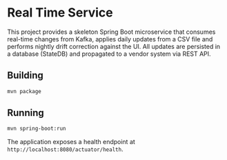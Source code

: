 # Real Time Service

This project provides a skeleton Spring Boot microservice that consumes real-time changes from Kafka, applies daily updates from a CSV file and performs nightly drift correction against the UI. All updates are persisted in a database (StateDB) and propagated to a vendor system via REST API.

## Building

```bash
mvn package
```

## Running

```bash
mvn spring-boot:run
```

The application exposes a health endpoint at `http://localhost:8080/actuator/health`.
